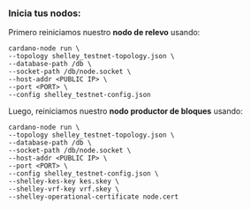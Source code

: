 ### Inicia tus nodos:

Primero reiniciamos nuestro **nodo de relevo** usando:

    cardano-node run \
    --topology shelley_testnet-topology.json \
    --database-path /db \
    --socket-path /db/node.socket \
    --host-addr <PUBLIC IP> \
    --port <PORT> \
    --config shelley_testnet-config.json

Luego, reiniciamos nuestro **nodo productor de bloques** usando:

    cardano-node run \
    --topology shelley_testnet-topology.json \
    --database-path /db \
    --socket-path /db/node.socket \
    --host-addr <PUBLIC IP> \
    --port <PORT> \
    --config shelley_testnet-config.json \
    --shelley-kes-key kes.skey \
    --shelley-vrf-key vrf.skey \
    --shelley-operational-certificate node.cert
